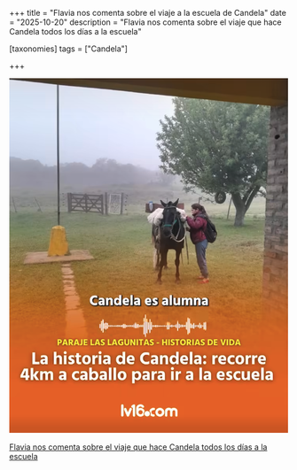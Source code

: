 +++
title = "Flavia nos comenta sobre el viaje a la escuela de Candela"
date = "2025-10-20"
description = "Flavia nos comenta sobre el viaje que hace Candela todos los días a la escuela"

[taxonomies]
tags = ["Candela"]

+++

![](/img/candela.png)

[Flavia nos comenta sobre el viaje que hace Candela todos los días a la escuela](https://www.facebook.com/share/r/1EqW8LYc4b/)
